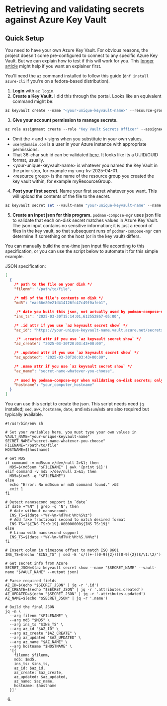 # Retrieving and validating secrets against Azure Key Vault

## Quick Setup

You need to have your own Azure Key Vault. For obvious reasons, the project doesn't come pre-configured to connect to any specific Azure Key Vault. But we can explain how to test if this will work for you. This [longer article](https://learn.microsoft.com/en-us/azure/key-vault/secrets/quick-create-cli) might help if you want an explainer first. 

You'll need the `az` command installed to follow this guide (`dnf install azure-cli` if you're on a fedora-based distribution).

1. **Login** with `az login`.
2. **Create a Key Vault.** I did this through the portal. Looks like an equivalent command might be:
```powershell
az keyvault create --name "<your-unique-keyvault-name>" --resource-group "myResourceGroup"
``` 
3. **Give your account permission to manage secrets.**
```powershell
az role assignment create --role "Key Vault Secrets Officer" --assignee "user@domain.com" --scope "/subscriptions/<36-char subscription ID>/resourceGroups/<resource group>/providers/Microsoft.KeyVault/vaults/<your-unique-keyvault-name>"
```
- Omit the &lt; and &gt; signs when you substitute in your own values.
- `user@domain.com` is a user in your Azure instance with appropriate permissions.
- That 36-char sub id can be validated [here](https://portal.azure.com/#view/Microsoft_Azure_Billing/SubscriptionsBladeV2). It looks like its a UUID/GUID format, usually.
- &lt;your-unique-keyvault-name&gt; is whatever you named the Key Vault in the prior step, for example my-unq-kv-2025-04-01.
- &lt;resource group&gt; is the name of the resource group you created the key vault within, for example myResourceGroup.

4. **Post your first secret.**
Name your first secret whatever you want. This will upload the contents of the file to the secret.
```powershell
az keyvault secret set --vault-name "your-unique-keyvault-name" --name "secret-name-whatever-you-choose" --file /path/to/file
```

5. **Create an input json for this program.** `podman-compose-mgr` uses json file to validate that each on-disk secret matches values in Azure Key Vault. The json input contains no sensitive information; it is just a record of files in the key vault, so that subsequent runs of `podman-compose-mgr` can determine if something on the host (or in the key vault) differs.

You can manually build the one-time json input file according to this specification, or you can use the script below to automate it for this simple example. 

JSON specification:
```json
[
  {
    /* path to the file on your disk */
    "filenm": "/path/to/file",

    /* md5 of the file's contents on disk */
    "md5": "eac66e80e21d414126fc47c49f0afeb1",

     /* date you built this json, not actually used by podman-compose-mgr */
    "ins_ts": "2025-03-30T15:14:01,612552867-05:00",

    /* .id attr if you use `az keyvault secret show` */
    "az_id": "https://your-unique-keyvault-name.vault.azure.net/secrets/secret/rest_of_the_url",

     /* .created attr if you use `az keyvault secret show` */
    "az_create": "2025-03-30T20:03:43+00:00",

    /* .updated attr if you use `az keyvault secret show` */
    "az_updated": "2025-03-30T20:03:43+00:00",

    /* .name attr if you use `az keyvault secret show` */
    "az_name": "secret-name-whatever-you-choose",
    
    /* used by podman-compose-mgr when validating on-disk secrets; only those entries in here where hostname matches running hostname are compared to Azure Key Vault */
    "hostname": "your_computer_hostname"
  }
]
```

You can use this script to create the json. This script needs need `jq` installed; `sed`, `awk`, `hostname`, `date`, and `md5sum`/`md5` are also required but typically available.
```shell
#!/usr/bin/env sh

# Set your variables here, you must type your own values in
VAULT_NAME="your-unique-keyvault-name"
SECRET_NAME="secret-name-whatever-you-choose"
FILENAME="/path/to/file"
HOSTNAME=$(hostname)

# Get MD5
if command -v md5sum >/dev/null 2>&1; then
  MD5=$(md5sum "$FILENAME" | awk '{print $1}')
elif command -v md5 >/dev/null 2>&1; then
  MD5=$(md5 -q "$FILENAME")
else
  echo "Error: No md5sum or md5 command found." >&2
  exit 1
fi

# Detect nanosecond support in `date`
if date +"%N" | grep -q 'N'; then
  # date without nanoseconds
  INS_TS=$(date +"%Y-%m-%dT%H:%M:%S%z")
  # Add fake fractional second to match desired format
  INS_TS="${INS_TS:0:19}.000000000${INS_TS:19}"
else
  # Linux with nanosecond support
  INS_TS=$(date +"%Y-%m-%dT%H:%M:%S.%N%z")
fi

# Insert colon in timezone offset to match ISO 8601
INS_TS=$(echo "$INS_TS" | sed -E 's/([+-][0-9]{2})([0-9]{2})$/\1:\2/')

# Get secret info from Azure
SECRET_JSON=$(az keyvault secret show --name "$SECRET_NAME" --vault-name "$VAULT_NAME" --output json)

# Parse required fields
AZ_ID=$(echo "$SECRET_JSON" | jq -r '.id')
AZ_CREATE=$(echo "$SECRET_JSON" | jq -r '.attributes.created')
AZ_UPDATED=$(echo "$SECRET_JSON" | jq -r '.attributes.updated')
AZ_NAME=$(echo "$SECRET_JSON" | jq -r '.name')

# Build the final JSON
jq -n \
  --arg filenm "$FILENAME" \
  --arg md5 "$MD5" \
  --arg ins_ts "$INS_TS" \
  --arg az_id "$AZ_ID" \
  --arg az_create "$AZ_CREATE" \
  --arg az_updated "$AZ_UPDATED" \
  --arg az_name "$AZ_NAME" \
  --arg hostname "$HOSTNAME" \
  '[{
    filenm: $filenm,
    md5: $md5,
    ins_ts: $ins_ts,
    az_id: $az_id,
    az_create: $az_create,
    az_updated: $az_updated,
    az_name: $az_name,
    hostname: $hostname
  }]'
```

6. 